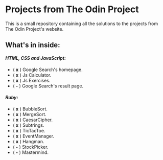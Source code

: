 # Projects from The Odin Project  

This is a small repository containing all the solutions to the projects from The Odin Project's website.  
## What's in inside: 
#### ***HTML, CSS and JavaScript:***
- ( **x** ) Google Search's homepage.  
- ( **x** ) Js Calculator.  
- ( **x** ) Js Exercises.  
- ( **-** ) Google Search's result page.  

#### ***Ruby:***  
- ( **x** ) BubbleSort.  
- ( **x** ) MergeSort.
- ( **x** ) CaesarCipher.  
- ( **x** ) Subtrings.  
- ( **x** ) TicTacToe.  
- ( **x** ) EventManager.
- ( **x** ) Hangman.
- ( **-** ) StockPicker.
- ( **-** ) Mastermind.